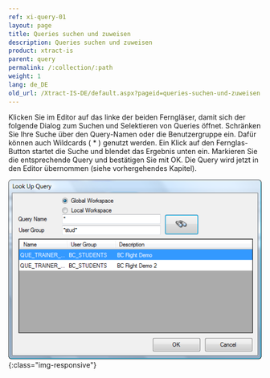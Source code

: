 ```yaml
---
ref: xi-query-01
layout: page
title: Queries suchen und zuweisen
description: Queries suchen und zuweisen
product: xtract-is
parent: query
permalink: /:collection/:path
weight: 1
lang: de_DE
old_url: /Xtract-IS-DE/default.aspx?pageid=queries-suchen-und-zuweisen
---
```


Klicken Sie im Editor auf das linke der beiden Ferngläser, damit sich der folgende Dialog zum Suchen und Selektieren von Queries öffnet. Schränken Sie Ihre Suche über den Query-Namen oder die Benutzergruppe ein. Dafür können auch Wildcards ( * ) genutzt werden. Ein Klick auf den Fernglas-Button startet die Suche und blendet das Ergebnis unten ein. Markieren Sie die entsprechende Query und bestätigen Sie mit OK. Die Query wird jetzt in den Editor übernommen (siehe vorhergehendes Kapitel).

![Query-Search](/img/content/Query-Search.png){:class="img-responsive"}